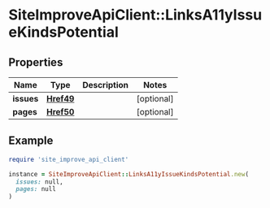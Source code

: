 # SiteImproveApiClient::LinksA11yIssueKindsPotential

## Properties

| Name | Type | Description | Notes |
| ---- | ---- | ----------- | ----- |
| **issues** | [**Href49**](Href49.md) |  | [optional] |
| **pages** | [**Href50**](Href50.md) |  | [optional] |

## Example

```ruby
require 'site_improve_api_client'

instance = SiteImproveApiClient::LinksA11yIssueKindsPotential.new(
  issues: null,
  pages: null
)
```

